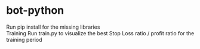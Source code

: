# bot-python

Run pip install for the missing libraries <br/>
Training 
    Run train.py to visualize the best Stop Loss ratio / profit ratio for the training period<br/>



